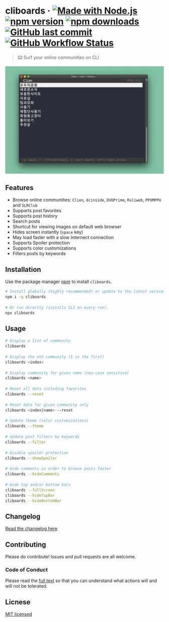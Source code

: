 # cliboards &middot; [![Made with Node.js](https://img.shields.io/badge/Made%20with-Node.js-darkgreen)](https://nodejs.org) [![npm version](https://img.shields.io/npm/v/cliboards)](https://www.npmjs.com/package/cliboards) [![npm downloads](https://img.shields.io/npm/dt/cliboards?color=red)](https://npm-stat.com/charts.html?package=cliboards) [![GitHub last commit](https://img.shields.io/github/last-commit/samnoh/cliboards?color=blue)](https://github.com/samnoh/cliboards/commits/master) [![GitHub Workflow Status](https://img.shields.io/github/workflow/status/samnoh/cliboards/Node.js%20CI)](https://github.com/samnoh/cliboards/actions?query=workflow%3A%22Node.js+CI%22)

> ⌨️ Surf your online communities on CLI

![screenshot](.github/img/screenshot-01.jpg)

## Features

-   Browse online communities: `Clien`, `dcinside`, `DVDPrime`, `Ruliweb`, `PPOMPPU` and `SLRClub`
-   Supports post favorites
-   Supports post history
-   Search posts
-   Shurtcut for viewing images on default web browser
-   Hides screen instantly (`space` key)
-   May load faster with a slow Internect connection
-   Supports Spoiler protection
-   Supports color customizations
-   Filters posts by keywords

## Installation

Use the package manager [npm](https://www.npmjs.com) to install `cliboards`.

```bash
# Install globally (highly recommended) or update to the latest version
npm i -g cliboards

# Or run directly (installs CLI on every run).
npx cliboards
```

## Usage

```bash
# Display a list of community
cliboards

# Display the nth community (1 is the first)
cliboards <index>

# Display community for given name (non-case sensitive)
cliboards <name>

# Reset all data including favorites
cliboards --reset

# Reset data for given community only
cliboards <index|name> --reset

# Update theme (color customizations)
cliboards --theme

# Update post filters by keywords
cliboards --filter

# Disable spoiler protection
cliboards --showSpoiler

# Hide comments in order to browse posts faster
cliboards --hideComments

# Hide top and/or bottom bars
cliboards --fullScreen
cliboards --hideTopBar
cliboards --hideBottomBar
```

## Changelog

[Read the changelog here](CHANGELOG.md)

## Contributing

Please do contribute! Issues and pull requests are all welcome.

### Code of Conduct

Please read the [full text](CODE_OF_CONDUCT.md) so that you can understand what actions will and will not be tolerated.

## Licnese

[MIT licensed](LICENSE)
